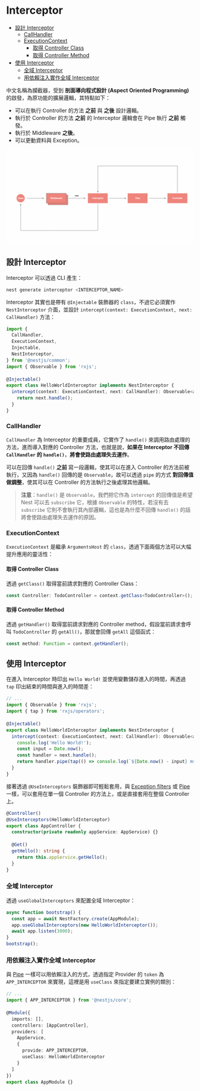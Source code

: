 # Interceptor

- [設計 Interceptor](#設計-interceptor)
  - [CallHandler](#callhandler)
  - [ExecutionContext](#executioncontext)
    - [取得 Controller Class](#取得-controller-class)
    - [取得 Controller Method](#取得-controller-method)
- [使用 Interceptor](#使用-interceptor)
  - [全域 Interceptor](#全域-interceptor)
  - [用依賴注入實作全域 Interceptor](#用依賴注入實作全域-interceptor)

中文名稱為攔截器，受到 **剖面導向程式設計 (Aspect Oriented Programming)** 的啟發，為原功能的擴展邏輯，其特點如下：

- 可以在執行 Controller 的方法 **之前** 與 **之後** 設計邏輯。
- 執行於 Controller 的方法 **之前** 的 Interceptor 邏輯會在 Pipe 執行 **之前** 觸發。
- 執行於 Middleware **之後**。
- 可以更動資料與 Exception。

![i1](./imgs/i1.png)

## 設計 Interceptor

Interceptor 可以透過 CLI 產生：

```bash
nest generate interceptor <INTERCEPTOR_NAME>
```

Interceptor 其實也是帶有 `@Injectable` 裝飾器的 `class`，不過它必須實作 `NestInterceptor` 介面，並設計 `intercept(context: ExecutionContext, next: CallHandler)` 方法：

```ts
import {
  CallHandler,
  ExecutionContext,
  Injectable,
  NestInterceptor,
} from '@nestjs/common';
import { Observable } from 'rxjs';

@Injectable()
export class HelloWorldInterceptor implements NestInterceptor {
  intercept(context: ExecutionContext, next: CallHandler): Observable<any> {
    return next.handle();
  }
}
```

### CallHandler

`CallHandler` 為 Interceptor 的重要成員，它實作了 `handle()` 來調用路由處理的方法，進而導入對應的 Controller 方法，也就是說，**如果在 Interceptor 不回傳 `CallHandler` 的 `handle()`**，**將會使路由處理失去運作**。

可以在回傳 `handle()` **之前** 寫一段邏輯，使其可以在進入 Controller 的方法前被執行，又因為 `handle()` 回傳的是 `Observable`，故可以透過 `pipe` 的方式 **對回傳值做調整**，使其可以在 Controller 的方法執行之後處理其他邏輯。

>**注意**：`handle()` 是 `Observable`，我們把它作為 `intercept` 的回傳值是希望 Nest 可以去 `subscribe` 它，根據 `Observable` 的特性，若沒有去 `subscribe` 它則不會執行其內部邏輯，這也是為什麼不回傳 `handle()` 的話將會使路由處理失去運作的原因。

### ExecutionContext

`ExecutionContext` 是繼承 `ArgumentsHost` 的 `class`，透過下面兩個方法可以大幅提升應用的靈活性：

#### 取得 Controller Class

透過 `getClass()` 取得當前請求對應的 Controller Class：

```ts
const Controller: TodoController = context.getClass<TodoController>();
```

#### 取得 Controller Method

透過 `getHandler()` 取得當前請求對應的 Controller method，假設當前請求會呼叫 `TodoController` 的 `getAll()`，那就會回傳 `getAll` 這個函式：

```ts
const method: Function = context.getHandler();
```

## 使用 Interceptor

在進入 Interceptor 時印出 `Hello World!` 並使用變數儲存進入的時間，再透過 `tap` 印出結束的時間與進入的時間差：

```ts
// ...
import { Observable } from 'rxjs';
import { tap } from 'rxjs/operators';

@Injectable()
export class HelloWorldInterceptor implements NestInterceptor {
  intercept(context: ExecutionContext, next: CallHandler): Observable<any> {
    console.log('Hello World!');
    const input = Date.now();
    const handler = next.handle();
    return handler.pipe(tap(() => console.log(`${Date.now() - input} ms`)));
  }
}
```

接著透過 `@UseInterceptors` 裝飾器即可輕鬆套用，與 [Exception filters](./EXCEPTION.md) 或 [Pipe](./PIPE.md) 一樣，可以套用在單一個 Controller 的方法上，或是直接套用在整個 Controller 上。

```ts
@Controller()
@UseInterceptors(HelloWorldInterceptor)
export class AppController {
  constructor(private readonly appService: AppService) {}

  @Get()
  getHello(): string {
    return this.appService.getHello();
  }
}
```

### 全域 Interceptor

透過 `useGlobalInterceptors` 來配置全域 Interceptor：

```ts
async function bootstrap() {
  const app = await NestFactory.create(AppModule);
  app.useGlobalInterceptors(new HelloWorldInterceptor());
  await app.listen(3000);
}
bootstrap();
```

### 用依賴注入實作全域 Interceptor

與 [Pipe](./PIPE.md) 一樣可以用依賴注入的方式，透過指定 Provider 的 `token` 為 `APP_INTERCEPTOR` 來實現，這裡是用 `useClass` 來指定要建立實例的類別：

```ts
// ...
import { APP_INTERCEPTOR } from '@nestjs/core';

@Module({
  imports: [],
  controllers: [AppController],
  providers: [
    AppService,
    {
      provide: APP_INTERCEPTOR,
      useClass: HelloWorldInterceptor
    }
  ]
})
export class AppModule {}
```
